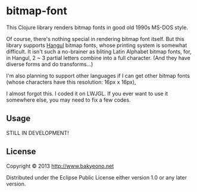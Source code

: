 # bitmap-font

This Clojure library renders bitmap fonts in good old 1990s MS-DOS style.

Of course, there's nothing special in rendering bitmap font itself. But this library supports [Hangul][wiki-hangul] bitmap fonts, whose printing system is somewhat difficult. It isn't such a no-brainer as bliting Latin Alphabet bitmap fonts, for, in Hangul, 2 ~ 3 partial letters combine into a full character. (And they have diverse forms and do transforms...)

I'm also planning to support other languages if I can get other bitmap fonts (whose characters have this resolution: 16px x 16px),

I almost forgot this. I coded it on LWJGL. If you ever want to use it somewhere else, you may need to fix a few codes.

## Usage

STILL IN DEVELOPMENT!

## License

Copyright © 2013 http://www.bakyeono.net

Distributed under the Eclipse Public License either version 1.0 or any later version.

[wiki-hangul]: http://en.wikipedia.org/wiki/Hangul

